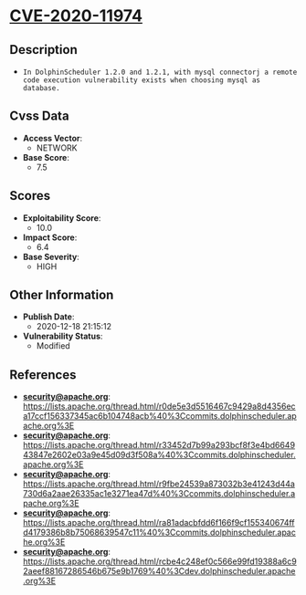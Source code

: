 
# [CVE-2020-11974](https://lists.apache.org/thread.html/r0de5e3d5516467c9429a8d4356eca17ccf156337345ac6b104748acb%40%3Ccommits.dolphinscheduler.apache.org%3E)

## Description

- `In DolphinScheduler 1.2.0 and 1.2.1, with mysql connectorj a remote code execution vulnerability exists when choosing mysql as database.`

## Cvss Data

- **Access Vector**:
  - NETWORK
- **Base Score**:
  - 7.5

## Scores

- **Exploitability Score**:
  - 10.0
- **Impact Score**:
  - 6.4
- **Base Severity**:
  - HIGH

## Other Information

- **Publish Date**:
  - 2020-12-18 21:15:12
- **Vulnerability Status**:
  - Modified

## References

- **security@apache.org**: https://lists.apache.org/thread.html/r0de5e3d5516467c9429a8d4356eca17ccf156337345ac6b104748acb%40%3Ccommits.dolphinscheduler.apache.org%3E
- **security@apache.org**: https://lists.apache.org/thread.html/r33452d7b99a293bcf8f3e4bd664943847e2602e03a9e45d09d3f508a%40%3Ccommits.dolphinscheduler.apache.org%3E
- **security@apache.org**: https://lists.apache.org/thread.html/r9fbe24539a873032b3e41243d44a730d6a2aae26335ac1e3271ea47d%40%3Ccommits.dolphinscheduler.apache.org%3E
- **security@apache.org**: https://lists.apache.org/thread.html/ra81adacbfdd6f166f9cf155340674ffd4179386b8b75068639547c11%40%3Ccommits.dolphinscheduler.apache.org%3E
- **security@apache.org**: https://lists.apache.org/thread.html/rcbe4c248ef0c566e99fd19388a6c92aeef88167286546b675e9b1769%40%3Cdev.dolphinscheduler.apache.org%3E
